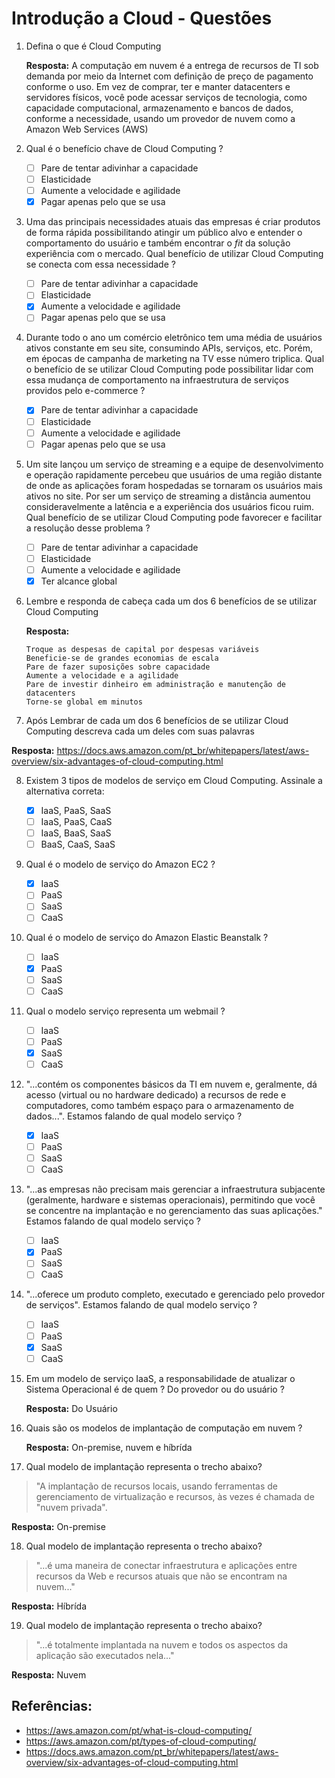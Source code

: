 # Introdução a Cloud - Questões

 1. Defina o que é Cloud Computing

	**Resposta:** A computação em nuvem é a entrega de recursos de TI sob demanda por meio da Internet com definição de preço de pagamento conforme o uso. Em vez de comprar, ter e manter datacenters e servidores físicos, você pode acessar serviços de tecnologia, como capacidade computacional, armazenamento e bancos de dados, conforme a necessidade, usando um provedor de nuvem como a Amazon Web Services (AWS)

 2. Qual é o benefício chave de Cloud Computing ?

	 - [ ] Pare de tentar adivinhar a capacidade
	 - [ ] Elasticidade
	 - [ ] Aumente a velocidade e agilidade
	 - [X] Pagar apenas pelo que se usa

 3. Uma das principais necessidades atuais das empresas é criar produtos de forma rápida possibilitando atingir um público alvo e entender o comportamento do usuário e também encontrar o *fit* da solução experiência com o mercado. Qual benefício de utilizar Cloud Computing se conecta com essa necessidade ?

	 - [ ] Pare de tentar adivinhar a capacidade
	 - [ ] Elasticidade
	 - [X] Aumente a velocidade e agilidade
	 - [ ] Pagar apenas pelo que se usa

 4. Durante todo o ano um comércio eletrônico tem uma média de usuários ativos constante em seu site, consumindo APIs, serviços, etc. Porém, em épocas de campanha de marketing na TV esse número triplica. Qual o benefício de se utilizar Cloud Computing pode possibilitar lidar com essa mudança de comportamento na infraestrutura de serviços providos pelo e-commerce ?

	 - [X] Pare de tentar adivinhar a capacidade
	 - [ ] Elasticidade
	 - [ ] Aumente a velocidade e agilidade
	 - [ ] Pagar apenas pelo que se usa

 5. Um site lançou um serviço de streaming e a equipe de desenvolvimento e operação rapidamente percebeu que usuários de uma região distante de onde as aplicações foram hospedadas se tornaram os usuários mais ativos no site. Por ser um serviço de streaming a distância aumentou consideravelmente a latência e a experiência dos usuários ficou ruim. Qual benefício de se utilizar Cloud Computing pode favorecer e facilitar a resolução desse problema ?

	 - [ ] Pare de tentar adivinhar a capacidade
	 - [ ] Elasticidade
	 - [ ] Aumente a velocidade e agilidade
	 - [X] Ter alcance global

 6. Lembre e responda de cabeça cada um dos 6 benefícios de se utilizar Cloud Computing
	
	**Resposta:**
	
	    Troque as despesas de capital por despesas variáveis
	    Beneficie-se de grandes economias de escala
	    Pare de fazer suposições sobre capacidade
	    Aumente a velocidade e a agilidade
	    Pare de investir dinheiro em administração e manutenção de datacenters
	    Torne-se global em minutos

 7. Após Lembrar de cada um dos 6 benefícios de se utilizar Cloud Computing descreva cada um deles com suas palavras

**Resposta:** https://docs.aws.amazon.com/pt_br/whitepapers/latest/aws-overview/six-advantages-of-cloud-computing.html

 8. Existem 3 tipos de modelos de serviço em Cloud Computing. Assinale a alternativa correta:

	 - [X] IaaS, PaaS, SaaS
	 - [ ] IaaS, PaaS, CaaS
	 - [ ] IaaS, BaaS, SaaS
	 - [ ] BaaS, CaaS, SaaS

 9. Qual é o modelo de serviço do Amazon EC2 ?

	 - [X] IaaS
	 - [ ] PaaS
	 - [ ] SaaS
	 - [ ] CaaS

 10. Qual é o modelo de serviço do Amazon Elastic Beanstalk ?

	 - [ ] IaaS
	 - [X] PaaS
	 - [ ] SaaS
	 - [ ] CaaS

 11. Qual o modelo serviço representa um webmail ?

	 - [ ] IaaS
	 - [ ] PaaS
	 - [X] SaaS
	 - [ ] CaaS

 12. "...contém os componentes básicos da TI em nuvem e, geralmente, dá acesso (virtual ou no hardware dedicado) a recursos de rede e computadores, como também espaço para o armazenamento de dados...". Estamos falando de qual modelo serviço ?

	 - [X] IaaS
	 - [ ] PaaS
	 - [ ] SaaS
	 - [ ] CaaS

 13. "...as empresas não precisam mais gerenciar a infraestrutura subjacente (geralmente, hardware e sistemas operacionais), permitindo que você se concentre na implantação e no gerenciamento das suas aplicações." Estamos falando de qual modelo serviço ?

	 - [ ] IaaS
	 - [X] PaaS
	 - [ ] SaaS
	 - [ ] CaaS

 14. "...oferece um produto completo, executado e gerenciado pelo provedor de serviços". Estamos falando de qual modelo serviço ?

	 - [ ] IaaS
	 - [ ] PaaS
	 - [X] SaaS
	 - [ ] CaaS

 15. Em um modelo de serviço IaaS, a responsabilidade de atualizar o Sistema Operacional é de quem ? Do provedor ou do usuário ?

		**Resposta:** Do Usuário

 16. Quais são os modelos de implantação de computação em nuvem ?
		
		**Resposta:** On-premise, nuvem e híbrída

 17. Qual modelo de implantação representa o trecho abaixo?

> "A implantação de recursos locais, usando ferramentas de gerenciamento de virtualização e recursos, às vezes é chamada de "nuvem privada".

**Resposta:** On-premise
		
 18. Qual modelo de implantação representa o trecho abaixo?

> "...é uma maneira de conectar infraestrutura e aplicações entre recursos da Web e recursos atuais que não se encontram na nuvem..."

**Resposta:** Híbrída

 19. Qual modelo de implantação representa o trecho abaixo?
> "...é totalmente implantada na nuvem e todos os aspectos da aplicação são executados nela..."

 **Resposta:** Nuvem

## Referências:

 - https://aws.amazon.com/pt/what-is-cloud-computing/
 - https://aws.amazon.com/pt/types-of-cloud-computing/
 - https://docs.aws.amazon.com/pt_br/whitepapers/latest/aws-overview/six-advantages-of-cloud-computing.html

